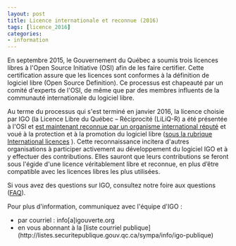 ```yaml
---
layout: post
title: Licence internationale et reconnue (2016)
tags: [licence_2016] 
categories:
- information
---
```

En septembre 2015, le Gouvernement du Québec a soumis trois licences libres à l'Open Source Initiative (OSI) afin de les faire certifier. Cette certification assure que les licences sont conformes à la définition de logiciel libre (Open Source Definition). Ce processus est chapeauté par un comité d'experts de l'OSI, de même que par des membres influents de la communauté internationale du logiciel libre.

Au terme du processus qui s'est terminé en janvier 2016, la licence choisie par IGO (la Licence Libre du Québec – Réciprocité (LiLiQ-R) a été présentée à l'OSI et [est maintenant reconnue par un organisme international réputé](https://lists.opensource.org/pipermail/license-review/2016-January/002639.html) et voué à la protection et à la promotion du logiciel libre ([sous la rubrique International licences](http://opensource.org/licenses/category) ). Cette reconnaissance incitera d'autres organisations à participer activement au développement du logiciel IGO et à y effectuer des contributions. Elles sauront que leurs contributions se feront sous l'égide d'une licence véritablement libre et reconnue, en plus d’être compatible avec les licences libres les plus utilisées.

Si vous avez des questions sur IGO, consultez notre foire aux questions ([FAQ](http://igouverte.org/faq/)).

Pour plus d'information, communiquez avec l'équipe d'IGO :
<div class="contact" markdown="1" >
<ul>
			<li>par courriel : info[a]igouverte.org</li>
			<li>en vous abonnant  à la [liste courriel publique](http://listes.securitepublique.gouv.qc.ca/sympa/info/igo-publique) </li>
		</ul>
</div>
